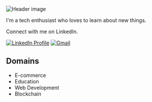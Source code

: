 ![Header image](https://github.com/easpaas/easpaas/assets/19723399/9018ad18-cc18-4461-8fec-fd6bb8584eb3)

I'm a tech enthusiast who loves to learn about new things. 

Connect with me on LinkedIn.

[![LinkedIn Profile](https://img.shields.io/badge/-evanaspaas-blue?style=flat-square&logo=linkedin&logoColor=white&link=https://www.linkedin.com/in/evan-aspaas-a80259198/)](https://www.linkedin.com/in/evan-aspaas-a80259198/)
[![Gmail](https://img.shields.io/badge/-mail@aspaasevan@gmail.com-d14836?style=flat-square&logo=gmail&logoColor=white&link=mailto:aspasevan@gmail.com)](mailto:aspaasevan@gmail.com)

## Domains
- E-commerce
- Education
- Web Development
- Blockchain

